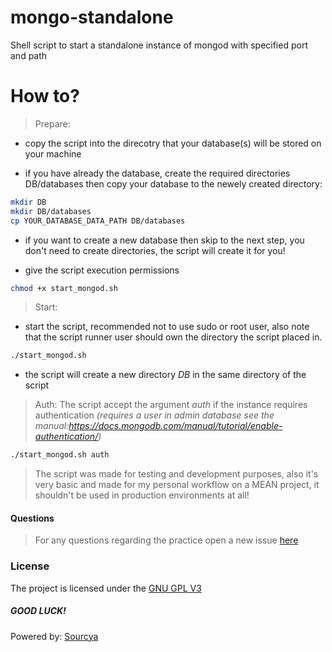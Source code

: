 # mongo-standalone
Shell script to start a standalone instance of mongod with specified port and path

# How to?
> Prepare: 
- copy the script into the direcotry that your database(s) will be stored on your machine

- if you have already the database, create the required directories DB/databases then copy your database to the newely created directory:
```sh
mkdir DB
mkdir DB/databases
cp YOUR_DATABASE_DATA_PATH DB/databases
```

- if you want to create a new database then skip to the next step, you don't need to create directories, the script will create it for you!

- give the script execution permissions
```sh
chmod +x start_mongod.sh
```

> Start: 

- start the script, recommended not to use sudo or root user, also note that the script runner user should own the directory the script placed in.
```sh
./start_mongod.sh
```
- the script will create a new directory *DB* in the same directory of the script

> Auth: The script accept the argument *auth* if the instance requires authentication *(requires a user in admin database see the manual:https://docs.mongodb.com/manual/tutorial/enable-authentication/)*
```sh
./start_mongod.sh auth
```
> The script was made for testing and development purposes, also it's very basic and made for my personal workflow on a MEAN project, it shouldn't be used in production environments at all!

#### Questions
> For any questions regarding the practice open a new issue [here](https://github.com/mutasimissa/mongo-standalone/issues)
### License
The project is licensed under the [GNU GPL V3](https://www.gnu.org/licenses/gpl-3.0.en.html)
##### GOOD LUCK!

Powered by: [Sourcya](https://sourcya.com)
